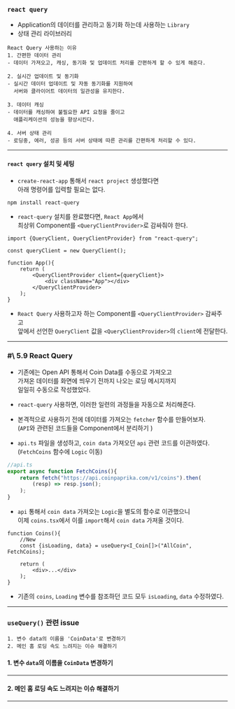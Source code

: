 
### `react query`

- Application의 데이터를 관리하고 동기화 하는데 사용하는 `Library`
- 상태 관리 라이브러리

```
React Query 사용하는 이유
1. 간편한 데이터 관리
- 데이터 가져오고, 캐싱, 동기화 및 업데이트 처리를 간편하게 할 수 있게 해준다.

2. 실시간 업데이트 및 동기화
- 실시간 데이터 업데이트 및 자동 동기화를 지원하여
  서버와 클라이어트 데이터의 일관성을 유지한다.
  
3. 데이터 캐싱
- 데이터를 캐싱하여 불필요한 API 요청을 줄이고
  애플리케이션의 성능을 향상시킨다.
  
4. 서버 상태 관리
- 로딩중, 에러, 성공 등의 서버 상태에 따른 관리를 간편하게 처리할 수 있다.
```

---

#### `react query` 설치 및 세팅

- `create-react-app` 통해서 `react project` 생성했다면 <br/>
	아래 명령어를 입력할 필요는 없다.

``` shell
npm install react-query
```

- `react-query` 설치를 완료했다면, `React App`에서 <br/>
	최상위 Component를 `<QueryClientProvider>`로 감싸줘야 한다.

``` tsx
import {QueryClient, QueryClientProvider} from "react-query";

const queryClient = new QueryClient();

function App(){
	return (
		<QueryClientProvider client={queryClient}>
			<div className="App"></div>
		</QueryClientProvider>
	);
}
```

- `React Query` 사용하고자 하는 Component를 `<QueryClientProvider>` 감싸주고 <br/>
	앞에서 선언한 `QueryClient` 값을 `<QueryClientProvider>`의 `client`에 전달한다.

---
### \#\ 5.9 React Query

- 기존에는 Open API 통해서 Coin Data를 수동으로 가져오고 <br/>
	가져온 데이터를 화면에 띄우기 전까지 나오는 로딩 메시지까지 <br/>
	일일히 수동으로 작성했었다.

- `react-query` 사용하면, 이러한 일련의 과정들을 자동으로 처리해준다.
- 본격적으로 사용하기 전에 데이터를 가져오는 `fetcher` 함수를 만들어보자. <br/>
	(`API`와 관련된 코드들을 Component에서 분리하기 )

- `api.ts` 파일을 생성하고, `coin data` 가져오던 `api` 관련 코드를 이관하였다.<br/>
	(`FetchCoins` 함수에 `Logic` 이동) 

``` ts
//api.ts
export async function FetchCoins(){
	return fetch("https://api.coinpaprika.com/v1/coins").then(
		(resp) => resp.json();
	);
}
```

- `api` 통해서 `coin data` 가져오는 `Logic`을 별도의 함수로 이관했으니 <br/>
	이제 `coins.tsx`에서 이를 `import`해서 `coin data` 가져올 것이다.

``` tsx
function Coins(){
	//New
	const {isLoading, data} = useQuery<I_Coin[]>("AllCoin", FetchCoins);
	
	return (
		<div>...</div>
	);
}
```

- 기존의 `coins`, `Loading` 변수를 참조하던 코드 모두 `isLoading`, `data` 수정하였다.

---

### `useQuery()` 관련 issue

```
1. 변수 data의 이름을 'CoinData'로 변경하기
2. 메인 홈 로딩 속도 느려지는 이슈 해결하기
```


#### 1. 변수 `data`의 이름을 `CoinData` 변경하기

---

#### 2. 메인 홈 로딩 속도 느려지는 이슈 해결하기

---

